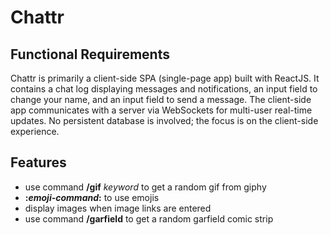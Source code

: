 # Chattr

## Functional Requirements
Chattr is primarily a client-side SPA (single-page app) built with ReactJS. It contains a chat log displaying messages and notifications, an input field to change your name, and an input field to send a message. The client-side app communicates with a server via WebSockets for multi-user real-time updates. No persistent database is involved; the focus is on the client-side experience.

## Features
- use command __/gif__ _keyword_ to get a random gif from giphy
- __:___emoji-command___:__ to use emojis
- display images when image links are entered
- use command __/garfield__ to get a random garfield comic strip
